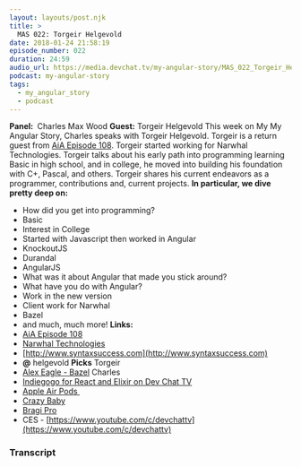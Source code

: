 ```yaml
---
layout: layouts/post.njk
title: >
  MAS 022: Torgeir Helgevold
date: 2018-01-24 21:58:19
episode_number: 022
duration: 24:59
audio_url: https://media.devchat.tv/my-angular-story/MAS_022_Torgeir_Helgevold_mixdown.mp3
podcast: my-angular-story
tags:
  - my_angular_story
  - podcast
---
```


**Panel:&nbsp;** Charles Max Wood **Guest:** Torgeir Helgevold This week on My My Angular Story, Charles speaks with Torgeir Helgevold. Torgeir is a return guest from [AiA Episode 108](https://devchat.tv/adv-in-angular/108-aia-web-workers-in-angular-with-torgeir-helgevold). Torgeir started working for Narwhal Technologies. Torgeir talks about his early path into programming learning Basic in high school, and in college, he moved into building&nbsp;his foundation with C+, Pascal, and others. Torgeir shares his current endeavors as a programmer, contributions and, current projects. **In particular, we dive pretty deep on:&nbsp;**

- How did you get into programming?
- Basic
- Interest in College
- Started with Javascript then worked in Angular
- KnockoutJS
- Durandal
- AngularJS
- What was it about Angular that made you stick around?
- What have you do with Angular?
- Work in the new version
- Client work for Narwhal
- Bazel
- and much, much more!
  **Links:&nbsp;**
- [AiA Episode 108](https://devchat.tv/adv-in-angular/108-aia-web-workers-in-angular-with-torgeir-helgevold)
- [Narwhal Technologies](https://nrwl.io/nx)
- [http://www.syntaxsuccess.com](http://www.syntaxsuccess.com)
- **@** helgevold
  **Picks** Torgeir
- [Alex Eagle - Bazel](https://github.com/alexeagle)
  Charles
- [Indiegogo for React and Elixir on Dev Chat TV](https://www.indiegogo.com/projects/devchat-tv)
- [Apple Air Pods&nbsp;](https://www.apple.com/airpods/)
- [Crazy Baby](https://crazybaby.com)
- [Bragi Pro](https://www.bragi.com/)
- CES - [https://www.youtube.com/c/devchattv](https://www.youtube.com/c/devchattv)

### Transcript
